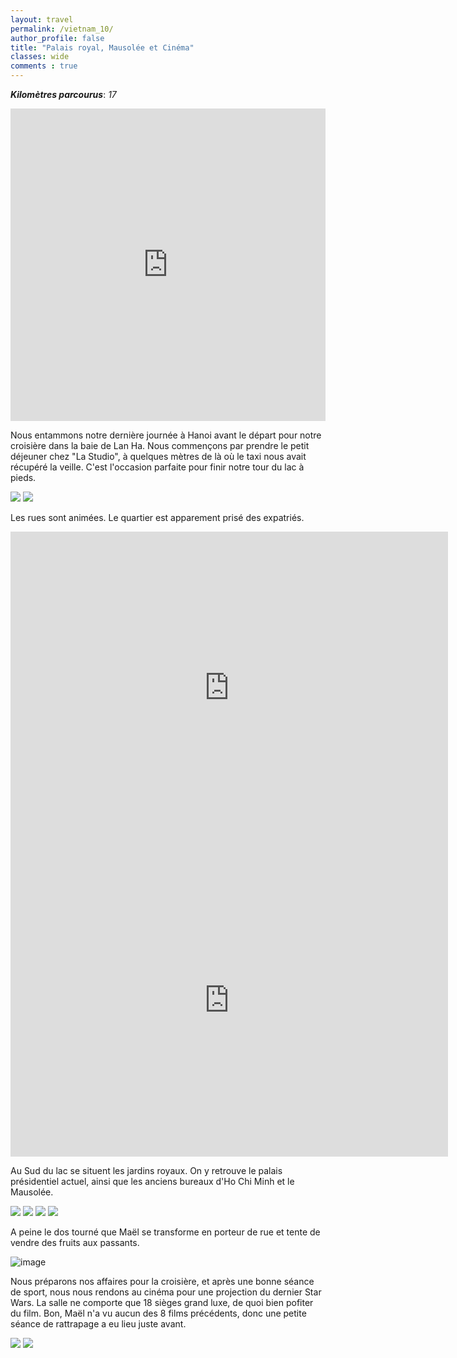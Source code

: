 ```yaml
---
layout: travel
permalink: /vietnam_10/
author_profile: false
title: "Palais royal, Mausolée et Cinéma"
classes: wide
comments : true
---
```


<!-- jQuery 1.8 or later, 33 KB -->
<script src="https://ajax.googleapis.com/ajax/libs/jquery/1.11.1/jquery.min.js"></script>

<!-- Fotorama from CDNJS, 19 KB -->
<link  href="https://cdnjs.cloudflare.com/ajax/libs/fotorama/4.6.4/fotorama.css" rel="stylesheet">
<script src="https://cdnjs.cloudflare.com/ajax/libs/fotorama/4.6.4/fotorama.js"></script>

***Kilomètres parcourus***: *17*

<iframe src="https://www.google.com/maps/d/u/0/embed?mid=111k0zPXKkrc7n6L8xej_OqMolhoilS3F" width="100%" height="500" frameBorder="0"></iframe>

<br>

Nous entammons notre dernière journée à Hanoi avant le départ pour notre croisière dans la baie de Lan Ha. Nous commençons par prendre le petit déjeuner chez "La Studio", à quelques mètres de là où le taxi nous avait récupéré la veille. C'est l'occasion parfaite pour finir notre tour du lac à pieds.

<div class="fotorama">
  <img src="https://drive.google.com/uc?id=1BOkn2ry0pwdwidMlrSlW24zVQJqRjvRs">
  <img src="https://drive.google.com/uc?id=1h6Q4M9lerMefBhdpqWetD6Vh8QIAgrk4">
</div>

Les rues sont animées. Le quartier est apparement prisé des expatriés.

<iframe width="700" height="500" src="https://www.youtube.com/embed/5Z3voEYKu3A" frameborder="0" allow="accelerometer; autoplay; encrypted-media; gyroscope; picture-in-picture" allowfullscreen></iframe>

<br>

<iframe width="700" height="500" src="https://www.youtube.com/embed/el56BCGDOms" frameborder="0" allow="accelerometer; autoplay; encrypted-media; gyroscope; picture-in-picture" allowfullscreen></iframe>

<br>

Au Sud du lac se situent les jardins royaux. On y retrouve le palais présidentiel actuel, ainsi que les anciens bureaux d'Ho Chi Minh et le Mausolée. 

<div class="fotorama">
  <img src="https://drive.google.com/uc?id=1S2aXaNKqbYALaA1qKoXJQRubOvAnZRmo">
  <img src="https://drive.google.com/uc?id=1w3QQRjnHn7YWSJuew2ZOw2NJeFsMblno">
  <img src="https://drive.google.com/uc?id=1Yt3u3dJrcBaZs_ujvsCrE5z8k3uX5iRW">
  <img src="https://drive.google.com/uc?id=1hHtJg_oggK3-WumjPSeo1L1MeVf70g8L">
</div>

A peine le dos tourné que Maël se transforme en porteur de rue et tente de vendre des fruits aux passants.

![image](https://drive.google.com/uc?id=1rjilq0NtiCGyTN0eaEfloY9LftZ98MIY)

Nous préparons nos affaires pour la croisière, et après une bonne séance de sport, nous nous rendons au cinéma pour une projection du dernier Star Wars. La salle ne comporte que 18 sièges grand luxe, de quoi bien pofiter du film. Bon, Maël n'a vu aucun des 8 films précédents, donc une petite séance de rattrapage a eu lieu juste avant.

<div class="fotorama">
  <img src="https://drive.google.com/uc?id=11AzYn9oliND22DlLx9q9IFq2Z_DPgR0Z">
  <img src="https://drive.google.com/uc?id=1Zn8RhZ46GqmixCtEFHC7nCv4RkBhuy_G">
</div>
